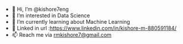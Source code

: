 - 👋 Hi, I’m @kishore7eng
- 👀 I’m interested in Data Science
- 🌱 I’m currently learning about Machine Learning
- 💞️ Linked in url :https://www.linkedin.com/in/kishore-m-880591184/
- 📫 Reach me via rmkishore7@gmail.com

<!---
kishore7eng/kishore7eng is a ✨ special ✨ repository because its `README.md` (this file) appears on your GitHub profile.
You can click the Preview link to take a look at your changes.
--->
